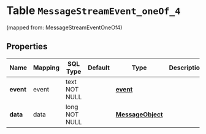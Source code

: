 
# Table `MessageStreamEvent_oneOf_4`
(mapped from: MessageStreamEventOneOf4)

## Properties
Name | Mapping | SQL Type | Default | Type | Description | Notes
---- | ------- | -------- | ------- | ---- | ----------- | -----
**event** | event | text NOT NULL |  | [**event**](#Event) |  | 
**data** | data | long NOT NULL |  | [**MessageObject**](MessageObject.md) |  |  [foreignkey]




